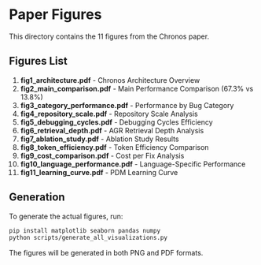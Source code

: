 # Paper Figures

This directory contains the 11 figures from the Chronos paper.

## Figures List

1. **fig1_architecture.pdf** - Chronos Architecture Overview
2. **fig2_main_comparison.pdf** - Main Performance Comparison (67.3% vs 13.8%)
3. **fig3_category_performance.pdf** - Performance by Bug Category
4. **fig4_repository_scale.pdf** - Repository Scale Analysis
5. **fig5_debugging_cycles.pdf** - Debugging Cycles Efficiency
6. **fig6_retrieval_depth.pdf** - AGR Retrieval Depth Analysis
7. **fig7_ablation_study.pdf** - Ablation Study Results
8. **fig8_token_efficiency.pdf** - Token Efficiency Comparison
9. **fig9_cost_comparison.pdf** - Cost per Fix Analysis
10. **fig10_language_performance.pdf** - Language-Specific Performance
11. **fig11_learning_curve.pdf** - PDM Learning Curve

## Generation

To generate the actual figures, run:
```bash
pip install matplotlib seaborn pandas numpy
python scripts/generate_all_visualizations.py
```

The figures will be generated in both PNG and PDF formats.